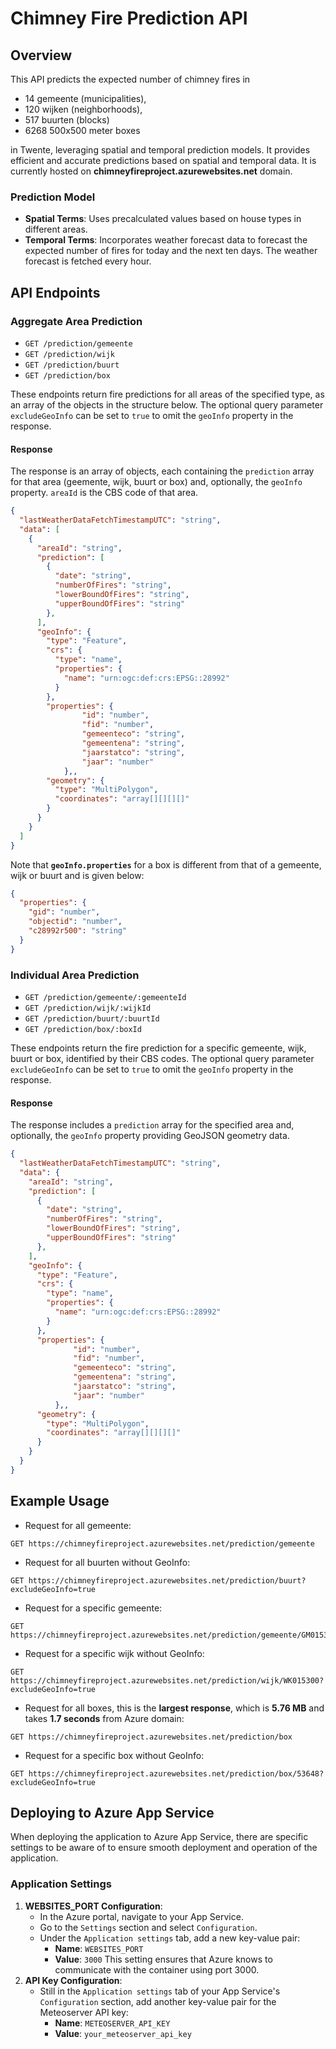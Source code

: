 # Chimney Fire Prediction API

## Overview

This API predicts the expected number of chimney fires in

- 14 gemeente (municipalities),
- 120 wijken (neighborhoods),
- 517 buurten (blocks)
- 6268 500x500 meter boxes

in Twente, leveraging spatial and temporal prediction models. It provides efficient and accurate predictions based on spatial and temporal data. It is currently hosted on **chimneyfireproject.azurewebsites.net** domain.

### Prediction Model

- **Spatial Terms**: Uses precalculated values based on house types in different areas.
- **Temporal Terms**: Incorporates weather forecast data to forecast the expected number of fires for today and the next ten days. The weather forecast is fetched every hour.

## API Endpoints

### Aggregate Area Prediction

- `GET /prediction/gemeente`
- `GET /prediction/wijk`
- `GET /prediction/buurt`
- `GET /prediction/box`

These endpoints return fire predictions for all areas of the specified type, as an array of the objects in the structure below. The optional query parameter `excludeGeoInfo` can be set to `true` to omit the `geoInfo` property in the response.

#### Response

The response is an array of objects, each containing the `prediction` array for that area (geemente, wijk, buurt or box) and, optionally, the `geoInfo` property. `areaId` is the CBS code of that area.

```json
{
  "lastWeatherDataFetchTimestampUTC": "string",
  "data": [
    {
      "areaId": "string",
      "prediction": [
        {
          "date": "string",
          "numberOfFires": "string",
          "lowerBoundOfFires": "string",
          "upperBoundOfFires": "string"
        },
      ],
      "geoInfo": {
        "type": "Feature",
        "crs": {
          "type": "name",
          "properties": {
            "name": "urn:ogc:def:crs:EPSG::28992"
          }
        },
        "properties": {
                "id": "number",
                "fid": "number",
                "gemeenteco": "string",
                "gemeentena": "string",
                "jaarstatco": "string",
                "jaar": "number"
            },,
        "geometry": {
          "type": "MultiPolygon",
          "coordinates": "array[][][][]"
        }
      }
    }
  ]
}
```

Note that **`geoInfo.properties`** for a box is different from that of a gemeente, wijk or buurt and is given below:

```json
{
  "properties": {
    "gid": "number",
    "objectid": "number",
    "c28992r500": "string"
  }
}
```

### Individual Area Prediction

- `GET /prediction/gemeente/:gemeenteId`
- `GET /prediction/wijk/:wijkId`
- `GET /prediction/buurt/:buurtId`
- `GET /prediction/box/:boxId`

These endpoints return the fire prediction for a specific gemeente, wijk, buurt or box, identified by their CBS codes. The optional query parameter `excludeGeoInfo` can be set to `true` to omit the `geoInfo` property in the response.

#### Response

The response includes a `prediction` array for the specified area and, optionally, the `geoInfo` property providing GeoJSON geometry data.

```json
{
  "lastWeatherDataFetchTimestampUTC": "string",
  "data": {
    "areaId": "string",
    "prediction": [
      {
        "date": "string",
        "numberOfFires": "string",
        "lowerBoundOfFires": "string",
        "upperBoundOfFires": "string"
      },
    ],
    "geoInfo": {
      "type": "Feature",
      "crs": {
        "type": "name",
        "properties": {
          "name": "urn:ogc:def:crs:EPSG::28992"
        }
      },
      "properties": {
              "id": "number",
              "fid": "number",
              "gemeenteco": "string",
              "gemeentena": "string",
              "jaarstatco": "string",
              "jaar": "number"
          },,
      "geometry": {
        "type": "MultiPolygon",
        "coordinates": "array[][][][]"
      }
    }
  }
}
```

## Example Usage

- Request for all gemeente:

```plaintext
GET https://chimneyfireproject.azurewebsites.net/prediction/gemeente
```

- Request for all buurten without GeoInfo:

```plaintext
GET https://chimneyfireproject.azurewebsites.net/prediction/buurt?excludeGeoInfo=true
```

- Request for a specific gemeente:

```plaintext
GET https://chimneyfireproject.azurewebsites.net/prediction/gemeente/GM0153
```

- Request for a specific wijk without GeoInfo:

```plaintext
GET https://chimneyfireproject.azurewebsites.net/prediction/wijk/WK015300?excludeGeoInfo=true
```

- Request for all boxes, this is the **largest response**, which is **5.76 MB** and takes **1.7 seconds** from Azure domain:

```plaintext
GET https://chimneyfireproject.azurewebsites.net/prediction/box
```

- Request for a specific box without GeoInfo:

```plaintext
GET https://chimneyfireproject.azurewebsites.net/prediction/box/53648?excludeGeoInfo=true
```

## Deploying to Azure App Service

When deploying the application to Azure App Service, there are specific settings to be aware of to ensure smooth deployment and operation of the application.

### Application Settings

1. **WEBSITES_PORT Configuration**:
   - In the Azure portal, navigate to your App Service.
   - Go to the `Settings` section and select `Configuration`.
   - Under the `Application settings` tab, add a new key-value pair:
     - **Name**: `WEBSITES_PORT`
     - **Value**: `3000`
       This setting ensures that Azure knows to communicate with the container using port 3000.
2. **API Key Configuration**:
   - Still in the `Application settings` tab of your App Service's `Configuration` section, add another key-value pair for the Meteoserver API key:
     - **Name**: `METEOSERVER_API_KEY`
     - **Value**: `your_meteoserver_api_key`
